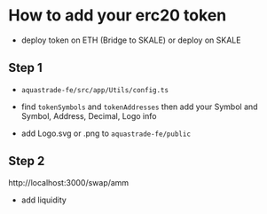 # How to add your erc20 token

- deploy token on ETH (Bridge to SKALE) or deploy on SKALE

## Step 1

- `aquastrade-fe/src/app/Utils/config.ts`

- find `tokenSymbols` and `tokenAddresses` then add your Symbol and Symbol, Address, Decimal, Logo info

- add Logo.svg or .png to `aquastrade-fe/public`

## Step 2

http://localhost:3000/swap/amm

- add liquidity

